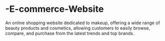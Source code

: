 # -E-commerce-Website
 An online shopping website dedicated to makeup, offering a wide range of beauty products and cosmetics,  allowing customers to easily browse, compare, and purchase from the latest trends and top brands.
